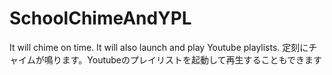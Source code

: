 # SchoolChimeAndYPL
It will chime on time. It will also launch and play Youtube playlists.
定刻にチャイムが鳴ります。Youtubeのプレイリストを起動して再生することもできます

